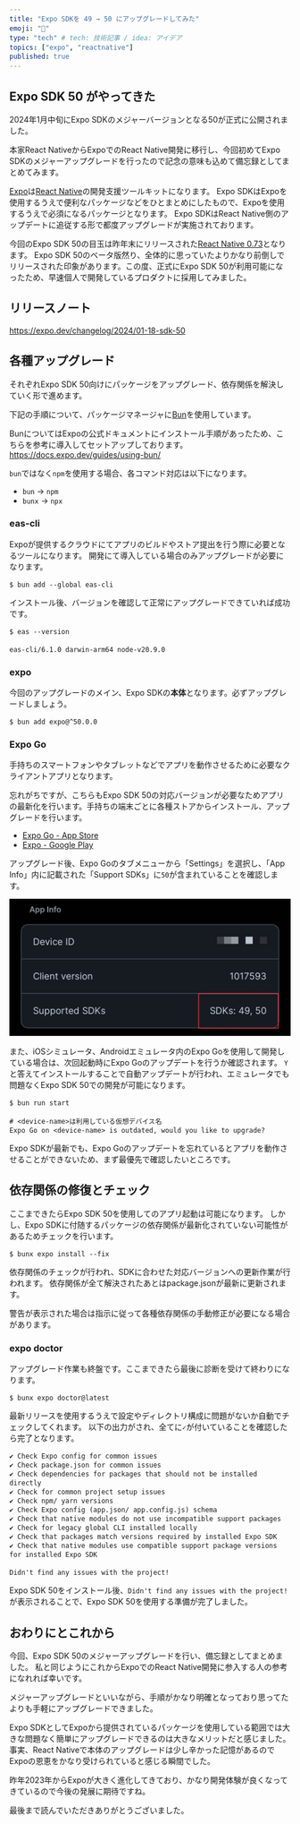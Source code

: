```yaml
---
title: "Expo SDKを 49 → 50 にアップグレードしてみた"
emoji: "🚀"
type: "tech" # tech: 技術記事 / idea: アイデア
topics: ["expo", "reactnative"]
published: true
---
```


## Expo SDK 50 がやってきた

2024年1月中旬にExpo SDKのメジャーバージョンとなる50が正式に公開されました。

本家React NativeからExpoでのReact Native開発に移行し、今回初めてExpo SDKのメジャーアップグレードを行ったので記念の意味も込めて備忘録としてまとめてみます。

[Expo](https://expo.dev)は[React Native](https://reactnative.dev)の開発支援ツールキットになります。
Expo SDKはExpoを使用するうえで便利なパッケージなどをひとまとめにしたもので、Expoを使用するうえで必須になるパッケージとなります。
Expo SDKはReact Native側のアップデートに追従する形で都度アップグレードが実施されております。

今回のExpo SDK 50の目玉は昨年末にリリースされた[React Native 0.73](https://reactnative.dev/blog/2023/12/06/0.73-debugging-improvements-stable-symlinks)となります。
Expo SDK 50のベータ版然り、全体的に思っていたよりかなり前倒しでリリースされた印象があります。この度、正式にExpo SDK 50が利用可能になったため、早速個人で開発しているプロダクトに採用してみました。

## リリースノート

https://expo.dev/changelog/2024/01-18-sdk-50

## 各種アップグレード

それぞれExpo SDK 50向けにパッケージをアップグレード、依存関係を解決していく形で進めます。

下記の手順について、パッケージマネージャに[Bun](https://bun.sh)を使用しています。

BunについてはExpoの公式ドキュメントにインストール手順があったため、こちらを参考に導入してセットアップしております。
https://docs.expo.dev/guides/using-bun/

`bun`ではなく`npm`を使用する場合、各コマンド対応は以下になります。

- `bun` → `npm`
- `bunx` → `npx`

### eas-cli

Expoが提供するクラウドにてアプリのビルドやストア提出を行う際に必要となるツールになります。
開発にて導入している場合のみアップグレードが必要になります。

```shell
$ bun add --global eas-cli
```

インストール後、バージョンを確認して正常にアップグレードできていれば成功です。

```shell
$ eas --version

eas-cli/6.1.0 darwin-arm64 node-v20.9.0
```

### expo

今回のアップグレードのメイン、Expo SDKの**本体**となります。必ずアップグレードしましょう。

```shell
$ bun add expo@^50.0.0
```

### Expo Go

手持ちのスマートフォンやタブレットなどでアプリを動作させるために必要なクライアントアプリとなります。

忘れがちですが、こちらもExpo SDK 50の対応バージョンが必要なためアプリの最新化を行います。手持ちの端末ごとに各種ストアからインストール、アップグレードを行います。

- [Expo Go - App Store](https://apps.apple.com/jp/app/expo-go/id982107779)
- [Expo - Google Play](https://play.google.com/store/apps/details?id=host.exp.exponent&hl=ja&gl=US&pli=1)

アップグレード後、Expo Goのタブメニューから「Settings」を選択し、「App Info」内に記載された「Support SDKs」に`50`が含まれていることを確認します。

![Support SDKsの確認画像](/images/upgrade-exposdk-50/image01.jpg)

また、iOSシミュレータ、Androidエミュレータ内のExpo Goを使用して開発している場合は、次回起動時にExpo Goのアップデートを行うか確認されます。
`Y`と答えてインストールすることで自動アップデートが行われ、エミュレータでも問題なくExpo SDK 50での開発が可能になります。

```shell
$ bun run start

# <device-name>は利用している仮想デバイス名
Expo Go on <device-name> is outdated, would you like to upgrade?
```

Expo SDKが最新でも、Expo Goのアップデートを忘れているとアプリを動作させることができないため、まず最優先で確認したいところです。

## 依存関係の修復とチェック

ここまできたらExpo SDK 50を使用してのアプリ起動は可能になります。
しかし、Expo SDKに付随するパッケージの依存関係が最新化されていない可能性があるためチェックを行います。

```shell
$ bunx expo install --fix
```

依存関係のチェックが行われ、SDKに合わせた対応バージョンへの更新作業が行われます。
依存関係が全て解決されたあとはpackage.jsonが最新に更新されます。

警告が表示された場合は指示に従って各種依存関係の手動修正が必要になる場合があります。

### expo doctor

アップグレード作業も終盤です。ここまできたら最後に診断を受けて終わりになります。

```shell
$ bunx expo doctor@latest
```

最新リリースを使用するうえで設定やディレクトリ構成に問題がないか自動でチェックしてくれます。
以下の出力がされ、全てに`✓`が付いていることを確認したら完了となります。

```shell
✔ Check Expo config for common issues
✔ Check package.json for common issues
✔ Check dependencies for packages that should not be installed directly
✔ Check for common project setup issues
✔ Check npm/ yarn versions
✔ Check Expo config (app.json/ app.config.js) schema
✔ Check that native modules do not use incompatible support packages
✔ Check for legacy global CLI installed locally
✔ Check that packages match versions required by installed Expo SDK
✔ Check that native modules use compatible support package versions for installed Expo SDK

Didn't find any issues with the project!
```

Expo SDK 50をインストール後、`Didn't find any issues with the project!`が表示されることで、Expo SDK 50を使用する準備が完了しました。

## おわりにとこれから

今回、Expo SDK 50のメジャーアップグレードを行い、備忘録としてまとめました。
私と同じようにこれからExpoでのReact Native開発に参入する人の参考になれれば幸いです。

メジャーアップグレードといいながら、手順がかなり明確となっており思ってたよりも手軽にアップグレードできました。

Expo SDKとしてExpoから提供されているパッケージを使用している範囲では大きな問題なく簡単にアップグレードできるのは大きなメリットだと感じました。
事実、React Nativeで本体のアップグレードは少し辛かった記憶があるのでExpoの恩恵をかなり受けられていると感じる瞬間でした。

昨年2023年からExpoが大きく進化してきており、かなり開発体験が良くなってきているので今後の発展に期待ですね。

最後まで読んでいただきありがとうございました。
